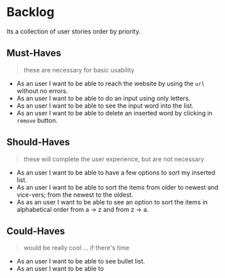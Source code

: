 # Backlog

Its a collection of user stories order by priority.

## Must-Haves

> these are necessary for basic usability

- As an user I want to be able to reach the website by using the `url` without no errors.
- As an user I want to be able to do an input using only letters.
- As an user I want to be able to see the input word into the list.
- As an user I want to be able to delete an inserted word by clicking in `remove` button.

## Should-Haves

> these will complete the user experience, but are not necessary

- As an user I want to be able to have a few options to sort my inserted list.
- As an user I want to be able to sort the items from older to newest and vice-vers; from the newest to the oldest.
- As as an user I want to be able to see an option to sort the items in alphabetical order from a -> z and from z -> a.

## Could-Haves

> would be really cool ... if there's time

- As an user I want to be able to see bullet list.
- As an user I want to be able to
